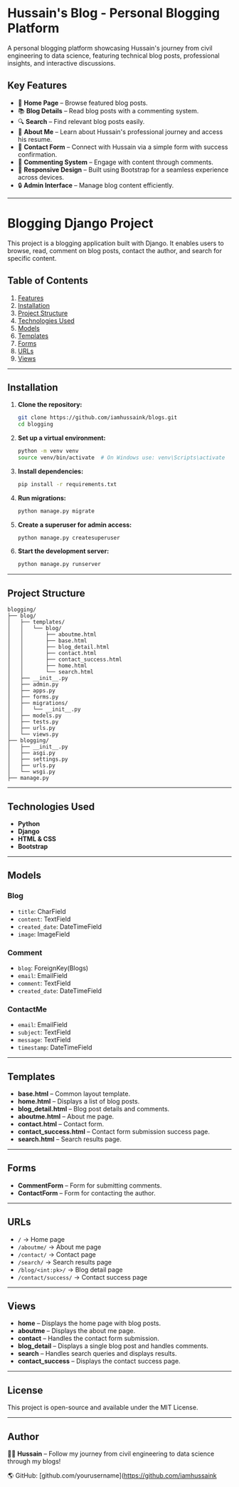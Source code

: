 # Hussain's Blog - Personal Blogging Platform

A personal blogging platform showcasing Hussain's journey from civil engineering to data science, featuring technical blog posts, professional insights, and interactive discussions.

## Key Features

- 🚀 **Home Page** – Browse featured blog posts.
- 📚 **Blog Details** – Read blog posts with a commenting system.
- 🔍 **Search** – Find relevant blog posts easily.
- 📄 **About Me** – Learn about Hussain's professional journey and access his resume.
- 📧 **Contact Form** – Connect with Hussain via a simple form with success confirmation.
- 💬 **Commenting System** – Engage with content through comments.
- 🎨 **Responsive Design** – Built using Bootstrap for a seamless experience across devices.
- 🔒 **Admin Interface** – Manage blog content efficiently.

---

# Blogging Django Project

This project is a blogging application built with Django. It enables users to browse, read, comment on blog posts, contact the author, and search for specific content.

## Table of Contents

1. [Features](#key-features)
2. [Installation](#installation)
3. [Project Structure](#project-structure)
4. [Technologies Used](#technologies-used)
5. [Models](#models)
6. [Templates](#templates)
7. [Forms](#forms)
8. [URLs](#urls)
9. [Views](#views)

---

## Installation

1. **Clone the repository:**
   ```bash
   git clone https://github.com/iamhussaink/blogs.git
   cd blogging
   ```  
2. **Set up a virtual environment:**  
   ```bash
   python -m venv venv
   source venv/bin/activate  # On Windows use: venv\Scripts\activate
   ```  
3. **Install dependencies:**  
   ```bash
   pip install -r requirements.txt
   ```  
4. **Run migrations:**  
   ```bash
   python manage.py migrate
   ```  
5. **Create a superuser for admin access:**  
   ```bash
   python manage.py createsuperuser
   ```  
6. **Start the development server:**  
   ```bash
   python manage.py runserver
   ```  

---

## Project Structure

```
blogging/
├── blog/
│   ├── templates/
│   │   └── blog/
│   │       ├── aboutme.html
│   │       ├── base.html
│   │       ├── blog_detail.html
│   │       ├── contact.html
│   │       ├── contact_success.html
│   │       ├── home.html
│   │       └── search.html
│   ├── __init__.py
│   ├── admin.py
│   ├── apps.py
│   ├── forms.py
│   ├── migrations/
│   │   └── __init__.py
│   ├── models.py
│   ├── tests.py
│   ├── urls.py
│   └── views.py
├── blogging/
│   ├── __init__.py
│   ├── asgi.py
│   ├── settings.py
│   ├── urls.py
│   └── wsgi.py
├── manage.py
```

---

## Technologies Used

- **Python**
- **Django**
- **HTML & CSS**
- **Bootstrap**

---

## Models

### **Blog**
- `title`: CharField
- `content`: TextField
- `created_date`: DateTimeField
- `image`: ImageField

### **Comment**
- `blog`: ForeignKey(Blogs)
- `email`: EmailField
- `comment`: TextField
- `created_date`: DateTimeField

### **ContactMe**
- `email`: EmailField
- `subject`: TextField
- `message`: TextField
- `timestamp`: DateTimeField

---

## Templates

- **base.html** – Common layout template.
- **home.html** – Displays a list of blog posts.
- **blog_detail.html** – Blog post details and comments.
- **aboutme.html** – About me page.
- **contact.html** – Contact form.
- **contact_success.html** – Contact form submission success page.
- **search.html** – Search results page.

---

## Forms

- **CommentForm** – Form for submitting comments.
- **ContactForm** – Form for contacting the author.

---

## URLs

- `/` → Home page
- `/aboutme/` → About me page
- `/contact/` → Contact page
- `/search/` → Search results page
- `/blog/<int:pk>/` → Blog detail page
- `/contact/success/` → Contact success page

---

## Views

- **home** – Displays the home page with blog posts.
- **aboutme** – Displays the about me page.
- **contact** – Handles the contact form submission.
- **blog_detail** – Displays a single blog post and handles comments.
- **search** – Handles search queries and displays results.
- **contact_success** – Displays the contact success page.

---

## License

This project is open-source and available under the MIT License.

---

## Author

👨‍💻 **Hussain** – Follow my journey from civil engineering to data science through my blogs!


🌎 GitHub: [github.com/yourusername](https://github.com/iamhussaink

